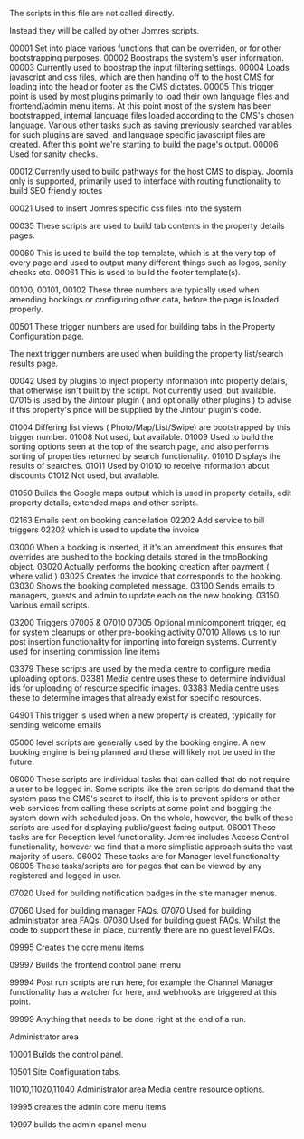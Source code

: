The scripts in this file are not called directly.

Instead they will be called by other Jomres scripts.

00001 Set into place various functions that can be overriden, or for other bootstrapping purposes.
00002 Boostraps the system's user information.
00003 Currently used to boostrap the input filtering settings.
00004 Loads javascript and css files, which are then handing off to the host CMS for loading into the head or footer as the CMS dictates.
00005 This trigger point is used by most plugins primarily to load their own language files and frontend/admin menu items. At this point most of the system has been bootstrapped, internal language files loaded according to the CMS's chosen language. Various other tasks such as saving previously searched variables for such plugins are saved, and language specific javascript files are created. After this point we're starting to build the page's output.
00006 Used for sanity checks.

00012 Currently used to build pathways for the host CMS to display. Joomla only is supported, primarily used to interface with routing functionality to build SEO friendly routes

00021 Used to insert Jomres specific css files into the system.

00035 These scripts are used to build tab contents in the property details pages.

00060 This is used to build the top template, which is at the very top of every page and used to output many different things such as logos, sanity checks etc.
00061 This is used to build the footer template(s).

00100, 00101, 00102 These three numbers are typically used when amending bookings or configuring other data, before the page is loaded properly.

00501 These trigger numbers are used for building tabs in the Property Configuration page.

The next trigger numbers are used when building the property list/search results page.

00042 Used by plugins to inject property information into property details, that otherwise isn't built by the script. Not currently used, but available.
07015 is used by the Jintour plugin ( and optionally other plugins ) to advise if this property's price will be supplied by the Jintour plugin's code.

01004 Differing list views ( Photo/Map/List/Swipe) are bootstrapped by this trigger number.
01008 Not used, but available.
01009 Used to build the sorting options seen at the top of the search page, and also performs sorting of properties returned by search functionality.
01010 Displays the results of searches.
01011 Used by 01010 to receive information about discounts
01012 Not used, but available.

01050 Builds the Google maps output which is used in property details, edit property details, extended maps and other scripts.

02163 Emails sent on booking cancellation
02202 Add service to bill triggers 02202 which is used to update the invoice

03000 When a booking is inserted, if it's an amendment this ensures that overrides are pushed to the booking details stored in the tmpBooking object.
03020 Actually performs the booking creation after payment ( where valid )
03025 Creates the invoice that corresponds to the booking.
03030 Shows the booking completed message.
03100 Sends emails to managers, guests and admin to update each on the new booking.
03150 Various email scripts.

03200 Triggers 07005 & 07010
07005 Optional minicomponent trigger, eg for system cleanups or other pre-booking activity
07010 Allows us to run post insertion functionality for importing into foreign systems. Currently used for inserting commission line items

03379 These scripts are used by the media centre to configure media uploading options.
03381 Media centre uses these to determine individual ids for uploading of resource specific images.
03383 Media centre uses these to determine images that already exist for specific resources.

04901 This trigger is used when a new property is created, typically for sending welcome emails

05000 level scripts are generally used by the booking engine. A new booking engine is being planned and these will likely not be used in the future.

06000 These scripts are individual tasks that can called that do not require a user to be logged in. Some scripts like the cron scripts do demand that the system pass the CMS's secret to itself, this is to prevent spiders or other web services from calling these scripts at some point and bogging the system down with scheduled jobs. On the whole, however, the bulk of these scripts are used for displaying public/guest facing output.
06001 These tasks are for Reception level functionality. Jomres includes Access Control functionality, however we find that a more simplistic approach suits the vast majority of users.
06002 These tasks are for Manager level functionality.
06005 These tasks/scripts are for pages that can be viewed by any registered and logged in user.

07020 Used for building notification badges in the site manager menus.

07060 Used for building manager FAQs.
07070 Used for building administrator area FAQs.
07080 Used for building guest FAQs. Whilst the code to support these in place, currently there are no guest level FAQs.

09995 Creates the core menu items

09997 Builds the frontend control panel menu

99994 Post run scripts are run here, for example the Channel Manager functionality has a watcher for here, and webhooks are triggered at this point.

99999 Anything that needs to be done right at the end of a run.


Administrator area

10001 Builds the control panel.

10501 Site Configuration tabs.

11010,11020,11040 Administrator area Media centre resource options.

19995 creates the admin core menu items

19997 builds the admin cpanel menu
